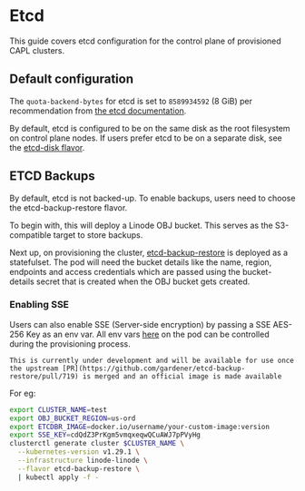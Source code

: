 # Etcd

This guide covers etcd configuration for the control plane of provisioned CAPL clusters.

## Default configuration

The `quota-backend-bytes` for etcd is set to `8589934592` (8 GiB) per recommendation from
[the etcd documentation](https://etcd.io/docs/latest/dev-guide/limit/#storage-size-limit).

By default, etcd is configured to be on the same disk as the root filesystem on
control plane nodes. If users prefer etcd to be on a separate disk, see the
[etcd-disk flavor](flavors/etcd-disk.md).


## ETCD Backups

By default, etcd is not backed-up. To enable backups, users need to choose the etcd-backup-restore flavor.

To begin with, this will deploy a Linode OBJ bucket. This serves as the S3-compatible target to store backups.

Next up, on provisioning the cluster, [etcd-backup-restore](https://github.com/gardener/etcd-backup-restore) is deployed as a statefulset.
The pod will need the bucket details like the name, region, endpoints and access credentials which are passed using the 
bucket-details secret that is created when the OBJ bucket gets created.

### Enabling SSE
Users can also enable SSE (Server-side encryption) by passing a SSE AES-256 Key as an env var. All env vars
[here](https://github.com/linode/cluster-api-provider-linode/blob/main/templates/addons/etcd-backup-restore/etcd-backup-restore.yaml)
on the pod can be controlled during the provisioning process.

```admonish warning
This is currently under development and will be available for use once the upstream [PR](https://github.com/gardener/etcd-backup-restore/pull/719) is merged and an official image is made available
```

For eg:
```sh
export CLUSTER_NAME=test
export OBJ_BUCKET_REGION=us-ord
export ETCDBR_IMAGE=docker.io/username/your-custom-image:version
export SSE_KEY=cdQdZ3PrKgm5vmqxeqwQCuAWJ7pPVyHg
clusterctl generate cluster $CLUSTER_NAME \
  --kubernetes-version v1.29.1 \
  --infrastructure linode-linode \
  --flavor etcd-backup-restore \
  | kubectl apply -f -
```
